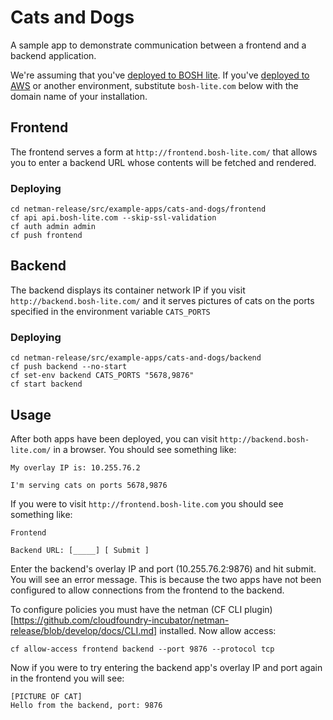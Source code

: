 # Cats and Dogs

A sample app to demonstrate communication between a frontend and a backend application.

We're assuming that you've [deployed to BOSH lite](../../../docs/bosh-lite.md).  If you've [deployed to AWS](../../../docs/aws.md) or
another environment, substitute `bosh-lite.com` below with the domain name of your installation.

## Frontend
The frontend serves a form at `http://frontend.bosh-lite.com/` that allows you to enter a backend URL whose contents will be fetched and rendered.

### Deploying
```
cd netman-release/src/example-apps/cats-and-dogs/frontend
cf api api.bosh-lite.com --skip-ssl-validation
cf auth admin admin
cf push frontend
```

## Backend
The backend displays its container network IP if you visit `http://backend.bosh-lite.com/` and it serves pictures of cats on the ports specified in the environment variable `CATS_PORTS`

### Deploying
```
cd netman-release/src/example-apps/cats-and-dogs/backend
cf push backend --no-start
cf set-env backend CATS_PORTS "5678,9876"
cf start backend
```

## Usage

After both apps have been deployed, you can visit `http://backend.bosh-lite.com/` in a browser. You should see something like:

```
My overlay IP is: 10.255.76.2

I'm serving cats on ports 5678,9876
```

If you were to visit `http://frontend.bosh-lite.com` you should see something like:

```
Frontend

Backend URL: [_____] [ Submit ]
```

Enter the backend's overlay IP and port (10.255.76.2:9876) and hit submit. You will see an error message. This is because the two apps have not been configured to allow connections from the frontend to the backend. 

To configure policies you must have the netman (CF CLI plugin)[https://github.com/cloudfoundry-incubator/netman-release/blob/develop/docs/CLI.md] installed. Now allow access:

```
cf allow-access frontend backend --port 9876 --protocol tcp
```

Now if you were to try entering the backend app's overlay IP and port again in the frontend you will see:

```
[PICTURE OF CAT]
Hello from the backend, port: 9876
```

